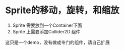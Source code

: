 # Sprite的移动，旋转，和缩放

1. Sprite 需要放到一个Container下面
2. Sprite 上需要添加Collider2D 组件

这只是一个demo，没有做成专门的组件，请自己扩展